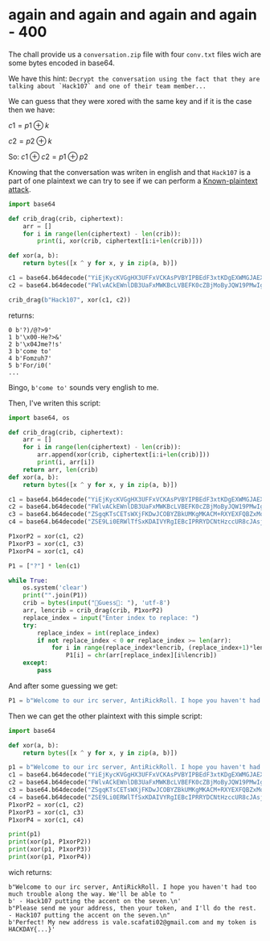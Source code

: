 # again and again and again and again - 400

The chall provide us a `conversation.zip` file with four `conv.txt` files wich are some bytes encoded in base64.

We have this hint: ```Decrypt the conversation using the fact that they are talking about `Hack107` and one of their team member...```

We can guess that they were xored with the same key and if it is the case then we have:

$c1 = p1 \oplus k$

$c2 = p2 \oplus k$

So: $c1 \oplus c2 = p1 \oplus p2$

Knowing that the conversation was writen in english and that `Hack107` is a part of one plaintext we can try to see if we can perform a [Known-plaintext attack](https://en.wikipedia.org/wiki/Known-plaintext_attack).

```py
import base64

def crib_drag(crib, ciphertext):
    arr = []
    for i in range(len(ciphertext) - len(crib)):
        print(i, xor(crib, ciphertext[i:i+len(crib)]))

def xor(a, b):
    return bytes([x ^ y for x, y in zip(a, b)])

c1 = base64.b64decode("YiEjKycKVGgHX3UFFxVCKAsPVBYIPBEdF3xtKDgEXWMGJAEXLC5ZQFg4bl82RjNnLwlDUQwoHSdabzxCXy00ZE0oFlg5ODpZV0cUARcpNC9UNVs9XDRPAA4cFBAANllSMiRCCFxEDxZnWDIrN2wVPWwpCCIhETknTkYONjhGTgU+HwcXZgICEl1VFE0VKCFeSTk5EVJMTBsPVxBfA0slPCBQEwAHPxZ5PD9HOj8BMWEKJSFHKzhZH2sJOBAncUdtZFYgMiUBRX5/YhscABUEJyoZMVwjbTQCLlNfM0UtLHE4LicUJgBEIi10bg==")
c2 = base64.b64decode("FWlvACkEWnlDB3UaFxMWKBcLVBEFK0cZBjMoByJQW19PMwIgYzFQGB0fYD0=")

crib_drag(b"Hack107", xor(c1, c2))
```

returns:
```
0 b'?)/@?>9'
1 b'\x00-He?>&'
2 b'\x04Jme?!s'
3 b'come to'
4 b'Fomzuh7'
5 b'For/i0('
...
```
Bingo, `b'come to'` sounds very english to me.

Then, I've writen this script:
```py
import base64, os

def crib_drag(crib, ciphertext):
    arr = []
    for i in range(len(ciphertext) - len(crib)):
        arr.append(xor(crib, ciphertext[i:i+len(crib)])) 
        print(i, arr[i])
    return arr, len(crib)
def xor(a, b):
    return bytes([x ^ y for x, y in zip(a, b)])

c1 = base64.b64decode("YiEjKycKVGgHX3UFFxVCKAsPVBYIPBEdF3xtKDgEXWMGJAEXLC5ZQFg4bl82RjNnLwlDUQwoHSdabzxCXy00ZE0oFlg5ODpZV0cUARcpNC9UNVs9XDRPAA4cFBAANllSMiRCCFxEDxZnWDIrN2wVPWwpCCIhETknTkYONjhGTgU+HwcXZgICEl1VFE0VKCFeSTk5EVJMTBsPVxBfA0slPCBQEwAHPxZ5PD9HOj8BMWEKJSFHKzhZH2sJOBAncUdtZFYgMiUBRX5/YhscABUEJyoZMVwjbTQCLlNfM0UtLHE4LicUJgBEIi10bg==")
c2 = base64.b64decode("FWlvACkEWnlDB3UaFxMWKBcLVBEFK0cZBjMoByJQW19PMwIgYzFQGB0fYD0=")
c3 = base64.b64decode("ZSgqKTsCETsWXjFKDwJCOBYZBkUMKgMKACM+RXYEXFQBZxMqNjAVGhcaK1l1FjcpMkZ/VgglSyZbaDwKUmwiIUozV1h5bRFQFFhXXlVrKD8AIF48VXMbHANZVQQCKhkGRS4LREQMCFM0XCYiPGJr")
c4 = base64.b64decode("ZSE9Li0ERWlTfSxKDAIVYRgIEBcIPRRYDCNtHzccUR8cJAsjIjZcXkoxKVo4XzppNQlbUQUnD2JZMWgWWCc1KhkuClgcDBp6M3I/FSYEBwQ7AGgHYRYwJyc0cTgqCi4tNQ02O3kwPiwJdgQYAQ0nFzFqSmwPGSghXwJRdzwTQx4iVhJSMhgCU1BaDggCM3QfB1EsD1JMRhEMEhkefQ==")

P1xorP2 = xor(c1, c2)
P1xorP3 = xor(c1, c3)
P1xorP4 = xor(c1, c4)

P1 = ["?"] * len(c1)

while True:
    os.system('clear')
    print("".join(P1))
    crib = bytes(input("🐒Guess🐒: "), 'utf-8')
    arr, lencrib = crib_drag(crib, P1xorP2)
    replace_index = input("Enter index to replace: ")
    try:
        replace_index = int(replace_index)
        if not replace_index < 0 or replace_index >= len(arr):            
            for i in range(replace_index*lencrib, (replace_index+1)*lencrib):
                P1[i] = chr(arr[replace_index][i%lencrib])
    except:
        pass
```

And after some guessing we get:

```py
P1 = b"Welcome to our irc server, AntiRickRoll. I hope you haven't had too much trouble along the way. We'll be able to "
```

Then we can get the other plaintext with this simple script:
```py
import base64

def xor(a, b):
    return bytes([x ^ y for x, y in zip(a, b)])

p1 = b"Welcome to our irc server, AntiRickRoll. I hope you haven't had too much trouble along the way. We'll be able to "
c1 = base64.b64decode("YiEjKycKVGgHX3UFFxVCKAsPVBYIPBEdF3xtKDgEXWMGJAEXLC5ZQFg4bl82RjNnLwlDUQwoHSdabzxCXy00ZE0oFlg5ODpZV0cUARcpNC9UNVs9XDRPAA4cFBAANllSMiRCCFxEDxZnWDIrN2wVPWwpCCIhETknTkYONjhGTgU+HwcXZgICEl1VFE0VKCFeSTk5EVJMTBsPVxBfA0slPCBQEwAHPxZ5PD9HOj8BMWEKJSFHKzhZH2sJOBAncUdtZFYgMiUBRX5/YhscABUEJyoZMVwjbTQCLlNfM0UtLHE4LicUJgBEIi10bg==")
c2 = base64.b64decode("FWlvACkEWnlDB3UaFxMWKBcLVBEFK0cZBjMoByJQW19PMwIgYzFQGB0fYD0=")
c3 = base64.b64decode("ZSgqKTsCETsWXjFKDwJCOBYZBkUMKgMKACM+RXYEXFQBZxMqNjAVGhcaK1l1FjcpMkZ/VgglSyZbaDwKUmwiIUozV1h5bRFQFFhXXlVrKD8AIF48VXMbHANZVQQCKhkGRS4LREQMCFM0XCYiPGJr")
c4 = base64.b64decode("ZSE9Li0ERWlTfSxKDAIVYRgIEBcIPRRYDCNtHzccUR8cJAsjIjZcXkoxKVo4XzppNQlbUQUnD2JZMWgWWCc1KhkuClgcDBp6M3I/FSYEBwQ7AGgHYRYwJyc0cTgqCi4tNQ02O3kwPiwJdgQYAQ0nFzFqSmwPGSghXwJRdzwTQx4iVhJSMhgCU1BaDggCM3QfB1EsD1JMRhEMEhkefQ==")
P1xorP2 = xor(c1, c2)
P1xorP3 = xor(c1, c3)
P1xorP4 = xor(c1, c4)

print(p1)
print(xor(p1, P1xorP2))
print(xor(p1, P1xorP3))
print(xor(p1, P1xorP4))
```
wich returns:
```
b"Welcome to our irc server, AntiRickRoll. I hope you haven't had too much trouble along the way. We'll be able to "
b' - Hack107 putting the accent on the seven.\n'
b"Please send me your address, then your token, and I'll do the rest. - Hack107 putting the accent on the seven.\n"
b'Perfect! My new address is vale.scafati02@gmail.com and my token is HACKDAY{...}'
```
